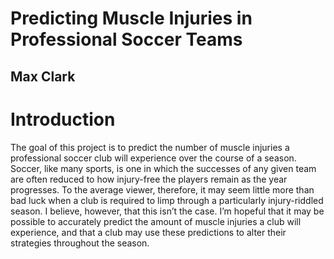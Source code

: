 # Predicting Muscle Injuries in Professional Soccer Teams  
## Max Clark  

# Introduction  
The goal of this project is to predict the number of muscle injuries a professional soccer club will experience over the course of a season. Soccer, like many sports, is one in which the successes of any given team are often reduced to how injury-free the players remain as the year progresses. To the average viewer, therefore, it may seem little more than bad luck when a club is required to limp through a particularly injury-riddled season. I believe, however, that this isn’t the case. I’m hopeful that it may be possible to accurately predict the amount of muscle injuries a club will experience, and that a club may use these predictions to alter their strategies throughout the season.  



